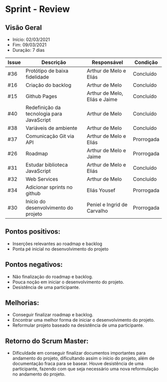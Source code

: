 # Sprint  - Review

## Visão Geral
* Início: 02/03/2021
* Fim: 09/03/2021
* Duração: 7 dias

Issue | Descrição | Responsável | Condição
---|---|---|---
#36 | Protótipo de baixa fidelidade | Arthur de Melo e Eliás | Concluído
#16 | Criação do backlog | Arthur de Melo | Concluído
#15 | Github Pages | Arthur de Melo, Eliás e Jaime | Concluído
#40 | Redefinição da tecnologia para JavaScript | Arthur de Melo | Concluído
#38 | Variáveis de ambiente | Arthur de Melo | Concluído
#37 | Comunicação Git via API | Arthur de Melo e Eliás | Prorrogada
#26 | Roadmap | Arthur de Melo e Jaime | Prorrogada
#31 | Estudar biblioteca JavaScript | Arthur de Melo e Eliás | Concluído
#32 | Web Services | Arthur de Melo | Concluído
#34 | Adicionar sprints no github | Eliás Yousef | Prorrogada
#30 | Início do desenvolvimento do projeto | Peniel e Ingrid de Carvalho | Prorrogada

## Pontos positivos:
* Inserções relevantes ao roadmap e backlog
* Ponta pé inicial no desenvolvimento do projeto

## Pontos negativos:
* Não finalização do roadmap e backlog.
* Pouca noção em iniciar o desenvolvimento do projeto.
* Desistência de uma participante.

## Melhorias:
* Conseguir finalizar roadmap e backlog.
* Encontrar uma melhor forma de iniciar o desenvolvimento do projeto.
* Reformular projeto baseado na desistência de uma participante.

## Retorno do Scrum Master:
* Dificuldade em conseguir finalizar documentos importantes para andamento do projeto, dificultando assim o início do projeto, além de documentação fraca para se basear. Houve desistência de uma participante, fazendo com que seja necessário uma nova reformulação no andamento do projeto.